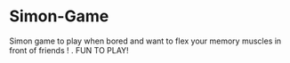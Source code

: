 # Simon-Game
Simon game to play when bored and want to flex your memory muscles in front of friends ! . FUN TO PLAY!
